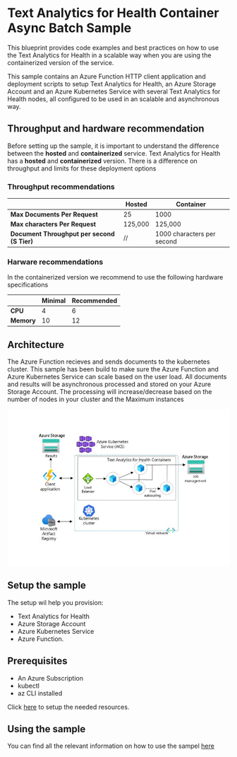 # Text Analytics for Health Container Async Batch Sample

This blueprint provides code examples and best practices on how to use the Text Analytics for Health in a scalable way when you are using the containerized version of the service.

This sample contains an Azure Function HTTP client application and deployment scripts to setup Text Analytics for Health, an Azure Storage Account and an Azure Kubernetes Service with several Text Analytics for Health nodes, all configured to be used in an scalable and asynchronous way. 


## Throughput and hardware recommendation 

Before setting up the sample, it is important to understand the difference between the **hosted** and **containerized** service. 
Text Analytics for Health has a **hosted** and **containerized** version. There is a difference on throughput and limits for these deployment options

### Throughput recommendations

| | Hosted | Container 
| ---- | ---- | --- | 
| **Max Documents Per Request** | 25 | 1000 
| **Max characters Per Request** | 125,000 | 125,000  
| **Document Throughput per second (S Tier)** | // | 1000 characters per second

### Harware recommendations

In the containerized version we recommend to use the following hardware specifications 

| | Minimal | Recommended 
| ---- | ---- | --- | 
| **CPU** | 4 | 6 
| **Memory** | 10 | 12 



## Architecture

The Azure Function recieves and sends documents to the kubernetes cluster. 
This sample has been build to make sure the Azure Function and Azure Kubernetes Service can scale based on the user load. 
All documents and results will be asynchronous processed and stored on your Azure Storage Account. 
The processing will increase/decrease based on the number of nodes in your cluster and the Maximum instances

!["A diagram of the Intelligent dashboard architecture"](/media/text-analytics-for-health-batch-async/architecture.jpg)

## Setup the sample

The setup wil help you provision: 
- Text Analytics for Health
- Azure Storage Account
- Azure Kubernetes Service 
- Azure Function.

## Prerequisites
- An Azure Subscription
- kubectl 
- az CLI installed 

Click [here](Setup.md) to setup the needed resources.

## Using the sample

You can find all the relevant information on how to use the sampel [here](Usage.md)